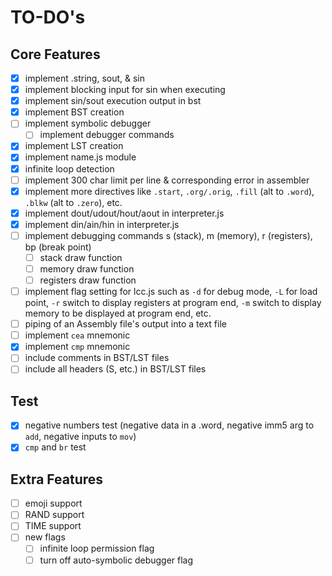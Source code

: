 # TO-DO's

## Core Features

- [x] implement .string, sout, & sin
- [x] implement blocking input for sin when executing
- [x] implement sin/sout execution output in bst
- [x] implement BST creation
- [ ] implement symbolic debugger
    - [ ] implement debugger commands
- [x] implement LST creation
- [x] implement name.js module
- [x] infinite loop detection
- [ ] implement 300 char limit per line & corresponding error in assembler
- [x] implement more directives like `.start`, `.org/.orig`, `.fill` (alt to `.word`), `.blkw` (alt to `.zero`), etc.
- [x] implement dout/udout/hout/aout in interpreter.js
- [x] implement din/ain/hin in interpreter.js
- [ ] implement debugging commands s (stack), m (memory), r (registers), bp (break point)
  - [ ] stack draw function
  - [ ] memory draw function
  - [ ] registers draw function
- [ ] implement flag setting for lcc.js such as `-d` for debug mode, `-L` for load point, `-r` switch to display registers at program end, `-m` switch to display memory to be displayed at program end, etc. 
- [ ] piping of an Assembly file's output into a text file
- [ ] implement `cea` mnemonic
- [x] implement `cmp` mnemonic
- [ ] include comments in BST/LST files
- [ ] include all headers (S, etc.) in BST/LST files

## Test

- [x] negative numbers test (negative data in a .word, negative imm5 arg to `add`, negative inputs to `mov`)
- [x] `cmp` and `br` test

## Extra Features

- [ ] emoji support
- [ ] RAND support
- [ ] TIME support
- [ ] new flags
  - [ ] infinite loop permission flag
  - [ ] turn off auto-symbolic debugger flag
